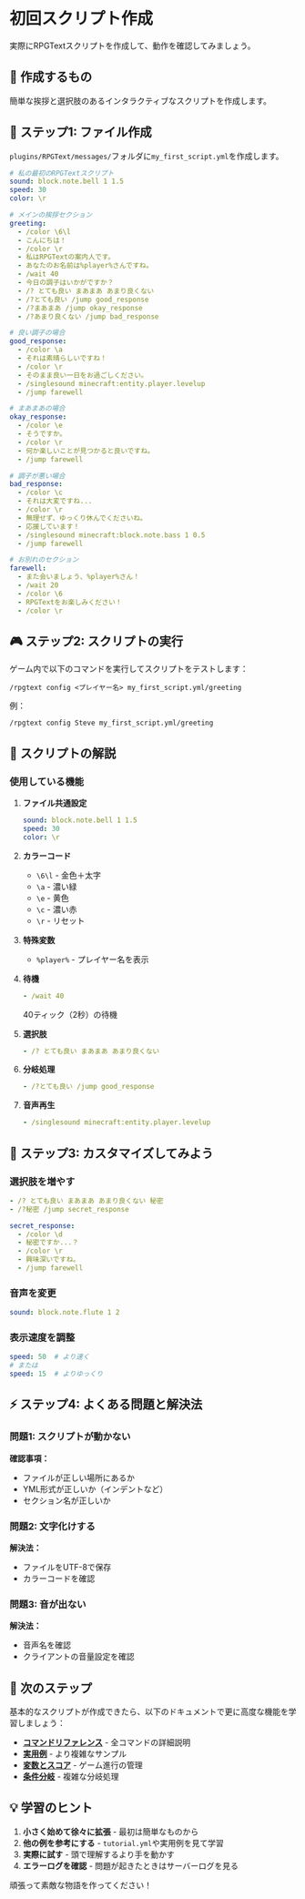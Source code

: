 # 初回スクリプト作成

実際にRPGTextスクリプトを作成して、動作を確認してみましょう。

## 🎯 作成するもの

簡単な挨拶と選択肢のあるインタラクティブなスクリプトを作成します。

## 📝 ステップ1: ファイル作成

`plugins/RPGText/messages/`フォルダに`my_first_script.yml`を作成します。

```yaml
# 私の最初のRPGTextスクリプト
sound: block.note.bell 1 1.5
speed: 30
color: \r

# メインの挨拶セクション
greeting:
  - /color \6\l
  - こんにちは！
  - /color \r
  - 私はRPGTextの案内人です。
  - あなたのお名前は%player%さんですね。
  - /wait 40
  - 今日の調子はいかがですか？
  - /? とても良い まあまあ あまり良くない
  - /?とても良い /jump good_response
  - /?まあまあ /jump okay_response  
  - /?あまり良くない /jump bad_response

# 良い調子の場合
good_response:
  - /color \a
  - それは素晴らしいですね！
  - /color \r
  - そのまま良い一日をお過ごしください。
  - /singlesound minecraft:entity.player.levelup
  - /jump farewell

# まあまあの場合
okay_response:
  - /color \e
  - そうですか。
  - /color \r
  - 何か楽しいことが見つかると良いですね。
  - /jump farewell

# 調子が悪い場合
bad_response:
  - /color \c
  - それは大変ですね...
  - /color \r
  - 無理せず、ゆっくり休んでくださいね。
  - 応援しています！
  - /singlesound minecraft:block.note.bass 1 0.5
  - /jump farewell

# お別れのセクション
farewell:
  - また会いましょう、%player%さん！
  - /wait 20
  - /color \6
  - RPGTextをお楽しみください！
  - /color \r
```

## 🎮 ステップ2: スクリプトの実行

ゲーム内で以下のコマンドを実行してスクリプトをテストします：

```
/rpgtext config <プレイヤー名> my_first_script.yml/greeting
```

例：
```
/rpgtext config Steve my_first_script.yml/greeting
```

## 📖 スクリプトの解説

### 使用している機能

1. **ファイル共通設定**
   ```yaml
   sound: block.note.bell 1 1.5
   speed: 30
   color: \r
   ```

2. **カラーコード**
   - `\6\l` - 金色＋太字
   - `\a` - 濃い緑
   - `\e` - 黄色
   - `\c` - 濃い赤
   - `\r` - リセット

3. **特殊変数**
   - `%player%` - プレイヤー名を表示

4. **待機**
   ```yaml
   - /wait 40
   ```
   40ティック（2秒）の待機

5. **選択肢**
   ```yaml
   - /? とても良い まあまあ あまり良くない
   ```

6. **分岐処理**
   ```yaml
   - /?とても良い /jump good_response
   ```

7. **音声再生**
   ```yaml
   - /singlesound minecraft:entity.player.levelup
   ```

## 🔄 ステップ3: カスタマイズしてみよう

### 選択肢を増やす

```yaml
- /? とても良い まあまあ あまり良くない 秘密
- /?秘密 /jump secret_response

secret_response:
  - /color \d
  - 秘密ですか...？
  - /color \r
  - 興味深いですね。
  - /jump farewell
```

### 音声を変更

```yaml
sound: block.note.flute 1 2
```

### 表示速度を調整

```yaml
speed: 50  # より速く
# または
speed: 15  # よりゆっくり
```

## ⚡ ステップ4: よくある問題と解決法

### 問題1: スクリプトが動かない

**確認事項：**
- ファイルが正しい場所にあるか
- YML形式が正しいか（インデントなど）
- セクション名が正しいか

### 問題2: 文字化けする

**解決法：**
- ファイルをUTF-8で保存
- カラーコードを確認

### 問題3: 音が出ない

**解決法：**
- 音声名を確認
- クライアントの音量設定を確認

## 🚀 次のステップ

基本的なスクリプトが作成できたら、以下のドキュメントで更に高度な機能を学習しましょう：

- **[コマンドリファレンス](../commands/README.md)** - 全コマンドの詳細説明
- **[実用例](../examples/README.md)** - より複雑なサンプル
- **[変数とスコア](../commands/variables.md)** - ゲーム進行の管理
- **[条件分岐](../commands/conditions.md)** - 複雑な分岐処理

## 💡 学習のヒント

1. **小さく始めて徐々に拡張** - 最初は簡単なものから
2. **他の例を参考にする** - `tutorial.yml`や実用例を見て学習
3. **実際に試す** - 頭で理解するより手を動かす
4. **エラーログを確認** - 問題が起きたときはサーバーログを見る

頑張って素敵な物語を作ってください！